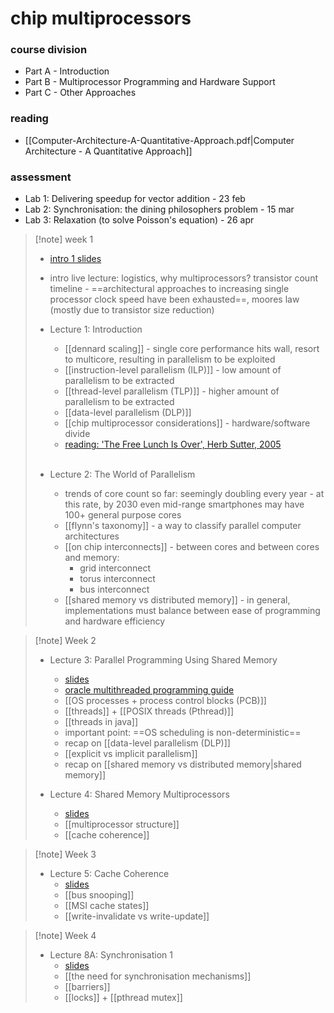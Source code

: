 # chip multiprocessors

### course division
- Part A - Introduction 
- Part B - Multiprocessor Programming and Hardware Support
- Part C - Other Approaches
### reading
- [[Computer-Architecture-A-Quantitative-Approach.pdf|Computer Architecture - A Quantitative Approach]]
### assessment
- Lab 1: Delivering speedup for vector addition - 23 feb
- Lab 2: Synchronisation: the dining philosophers problem - 15 mar
- Lab 3: Relaxation (to solve Poisson's equation) - 26 apr

> [!note] week 1
> - [intro 1 slides](https://olivierpierre.github.io/comp35112/lectures/01a-introduction-1/#1)
> - intro live lecture: logistics, why multiprocessors? transistor count timeline - ==architectural approaches to increasing single processor clock speed have been exhausted==, moores law (mostly due to transistor size reduction)
>   <br>
>   
> - Lecture 1: Introduction
> 	- [[dennard scaling]] - single core performance hits wall, resort to multicore, resulting in parallelism to be exploited
> 	- [[instruction-level parallelism (ILP)]] - low amount of parallelism to be extracted
> 	- [[thread-level parallelism (TLP)]] - higher amount of parallelism to be extracted
> 	- [[data-level parallelism (DLP)]]
> 	- [[chip multiprocessor considerations]] - hardware/software divide
> 	- [reading: 'The Free Lunch Is Over', Herb Sutter, 2005](http://www.gotw.ca/publications/concurrency-ddj.htm)
> 
>   <br>
> - Lecture 2: The World of Parallelism
> 	- trends of core count so far: seemingly doubling every year - at this rate, by 2030 even mid-range smartphones may have 100+ general purpose cores
> 	- [[flynn's taxonomy]] - a way to classify parallel computer architectures
> 	- [[on chip interconnects]] - between cores and between cores and memory:
> 		- grid interconnect
> 		- torus interconnect
> 		- bus interconnect
> 	- [[shared memory vs distributed memory]] - in general, implementations must balance between ease of programming and hardware efficiency

> [!note] Week 2
> - Lecture 3: Parallel Programming Using Shared Memory
> 	- [slides](https://olivierpierre.github.io/comp35112/lectures/03-shared-memory-programming/#1)
> 	- [oracle multithreaded programming guide](https://docs.oracle.com/cd/E53394_01/pdf/E54803.pdf)
> 	- [[OS processes + process control blocks (PCB)]]
> 	- [[threads]] + [[POSIX threads (Pthread)]]
> 	- [[threads in java]]
> 	- important point: ==OS scheduling is non-deterministic==
> 	- recap on [[data-level parallelism (DLP)]]
> 	- [[explicit vs implicit parallelism]]
> 	- recap on [[shared memory vs distributed memory|shared memory]]
> 
> - Lecture 4: Shared Memory Multiprocessors
> 	- [slides](https://olivierpierre.github.io/comp35112/lectures/04-shared-memory-multiprocessors/#1)
> 	- [[multiprocessor structure]]
> 	- [[cache coherence]]

> [!note] Week 3
> - Lecture 5: Cache Coherence
> 	- [slides](https://olivierpierre.github.io/comp35112/lectures/05-cache-coherence/)
> 	- [[bus snooping]]
> 	- [[MSI cache states]]
> 	- [[write-invalidate vs write-update]]

> [!note] Week 4
> - Lecture 8A: Synchronisation 1
> 	- [slides](https://olivierpierre.github.io/comp35112/lectures/08a-locks-barriers/#1)
> 	- [[the need for synchronisation mechanisms]]
> 	- [[barriers]]
> 	- [[locks]] + [[pthread mutex]]